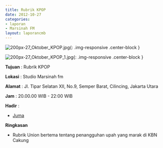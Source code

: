 ```yaml
---
title: Rubrik KPOP
date: 2012-10-27
categories:
- laporan
- Marsinah FM
layout: laporancmb
---
```



![200px-27_Oktober_KPOP.jpg](/uploads/200px-27_Oktober_KPOP.jpg){: .img-responsive .center-block }

![200px-27_Oktober_KPOP_1.jpg](/uploads/200px-27_Oktober_KPOP_1.jpg){: .img-responsive .center-block }


**Tujuan** : Rubrik KPOP 

**Lokasi** : Studio Marsinah fm 

**Alamat** : Jl. Tipar Selatan XII, No.9, Semper Barat, Cilincing, Jakarta Utara 

**Jam** : 20.00.00 WIB - 22:00 WIB 

**Hadir** :
* [Juma](http://wiki.ciptamedia.org/wiki/Juma)

**Ringkasan**  
* Rubrik Union bertema tentang penangguhan upah yang marak di KBN Cakung
